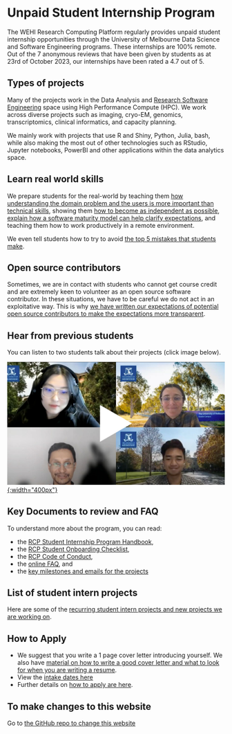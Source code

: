 # Unpaid Student Internship Program

The WEHI Research Computing Platform regularly provides unpaid student internship opportunities through the University of Melbourne Data Science and Software Engineering programs. These internships are 100% remote. Out of the 7 anonymous reviews that have been given by students as at 23rd of October 2023, our internships have been rated a 4.7 out of 5.

## Types of projects

Many of the projects work in the Data Analysis and [Research Software Engineering](https://rse-aunz.github.io/) space using High Performance Compute (HPC). We work across diverse projects such as imaging, cryo-EM, genomics, transcriptomics, clinical informatics, and capacity planning.

We mainly work with projects that use R and Shiny, Python, Julia, bash, while also making the most out of other technologies such as RStudio, Jupyter notebooks, PowerBI and other applications within the data analytics space.

## Learn real world skills

We prepare students for the real-world by teaching them [how understanding the domain problem and the users is more important than technical skills](complex-projects), showing them [how to become as independent as possible](faq#you-ask-us-to-be-as-independent-as-possible-how-can-we-do-that), [explain how a software maturity model can help clarify expectations](software_maturity_model), and teaching them how to work productively in a remote environment.

We even tell students how to try to avoid [the top 5 mistakes that students make](top-5-mistakes).

## Open source contributors

Sometimes, we are in contact with students who cannot get course credit and are extremely keen to volunteer as an open source software contributor. In these situations, we have to be careful we do not act in an exploitative way. This is why [we have written our expectations of potential open source contributors to make the expectations more transparent](/expectations_open_source_contributors). 

## Hear from previous students

You can listen to two students talk about their projects (click image below).

[![Symposium image of four people on a virtual call](/assets/symposium.jpeg){:width="400px"}](https://www.youtube.com/watch?v=QVMrIFLXOFw)

## Key Documents to review and FAQ

To understand more about the program, you can read:
- the [RCP Student Internship Program Handbook](https://figshare.com/articles/presentation/Research_Computing_Platform_Student_Internship_Handbook/21259467),
- the [RCP Student Onboarding Checklist](https://figshare.com/articles/online_resource/RDM_0138_RCP_Student_Onboarding_Checklist/23280815),
- the [RCP Code of Conduct](/code-of-conduct), 
- the [online FAQ](faq), and
- the [key milestones and emails for the projects](emails-and-key-milestones)


## List of student intern projects

Here are some of the [recurring student intern projects and new projects we are working on](project-wikis).

## How to Apply

- We suggest that you write a 1 page cover letter introducing yourself. We also have [material on how to write a good cover letter and what to look for when you are writing a resume](https://doi.org/10.6084/m9.figshare.21057535.v2).
- View the [intake dates here](intake_dates) 
- Further details on [how to apply are here](how-to-apply).


## To make changes to this website

Go to [the GitHub repo to change this website](https://github.com/WEHI-ResearchComputing/WEHI-ResearchComputing.github.io)
